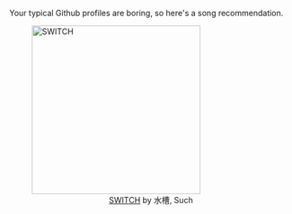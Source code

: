 Your typical Github profiles are boring, so here's a song recommendation.
<figure><img width="300" height="300" src="https://i.scdn.co/image/ab67616d0000b273e2c03ebfd241edb78ea75816" alt="SWITCH" /><figcaption align="center"><a href="https://open.spotify.com/track/19zY5vRiJJ5FicLWQwK4BW" target="_blank">SWITCH</a> by 水槽, Such</figcaption></figure>
